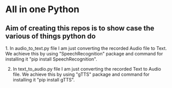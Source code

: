 # All in one Python
## Aim of creating this repos is to show case the various of things python do

<p>1. In <span>audio_to_text.py</span> file I am just converting the recorded Audio file to Text. We achieve this by using "SpeechRecognition" package and command for installing it "pip install SpeechRecognition".</p>

2. In text_to_audio.py file  I am just converting the recorded Text to Audio file. We achieve this by using "gTTS" package and command for installing it "pip install gTTS".

